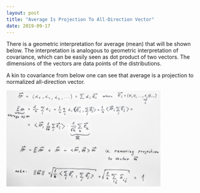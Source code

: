 ```yaml
---
layout: post
title: "Average Is Projection To All-Direction Vector"
date: 2019-09-17
---
```


There is a geometric interpretation for average (mean) that will be shown below. The interpretation is analogous to geometric interpretation of covariance, which can be easily seen as dot product of two vectors. The dimensions of the vectors are data points of the distributions.

A kin to covariance from below one can see that average is a projection to normalized all-direction vector.

<img alt="Proof Kalman 1d with constant measurement uncertainty and no process noise proof" width="80%" src="https://raw.githubusercontent.com/vackosar/vackosar.github.io/master/images/2019-09-17-average-is-projection-to-all-direction-vector.jpg">
